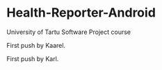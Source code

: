 # Health-Reporter-Android
University of Tartu Software Project course

First push by Kaarel.

First push by Karl.
